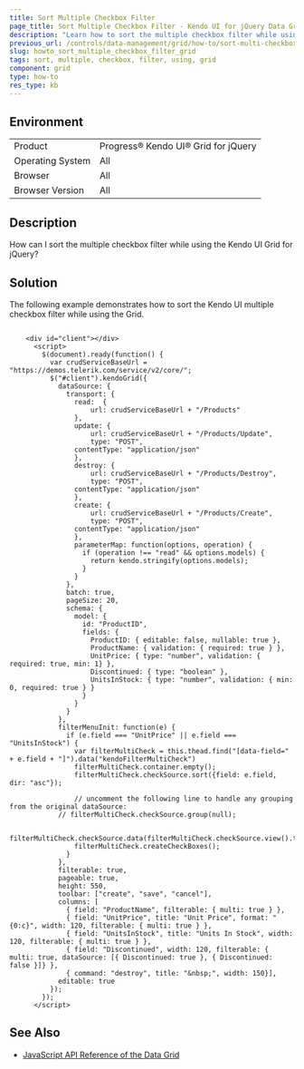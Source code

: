 ```yaml
---
title: Sort Multiple Checkbox Filter
page_title: Sort Multiple Checkbox Filter - Kendo UI for jQuery Data Grid
description: "Learn how to sort the multiple checkbox filter while using the Kendo UI Grid for jQuery."
previous_url: /controls/data-management/grid/how-to/sort-multi-checkbox-filter, /kendo-mvc/web/grid/how-to/sort-multi-checkbox-filter, /kendo-ui-mvc/controls/data-management/grid/how-to/sort-multi-checkbox-filter, /controls/data-management/grid/how-to/filtering/sort-multi-checkbox-filter
slug: howto_sort_multiple_checkbox_filter_grid
tags: sort, multiple, checkbox, filter, using, grid
component: grid
type: how-to
res_type: kb
---
```


## Environment

<table>
 <tr>
  <td>Product</td>
  <td>Progress® Kendo UI® Grid for jQuery</td> 
 </tr>
 <tr>
  <td>Operating System</td>
  <td>All</td>
 </tr>
 <tr>
  <td>Browser</td>
  <td>All</td>
 </tr>
 <tr>
  <td>Browser Version</td>
  <td>All</td>
 </tr>
</table>

## Description

How can I sort the multiple checkbox filter while using the Kendo UI Grid for jQuery?

## Solution

The following example demonstrates how to sort the Kendo UI multiple checkbox filter while using the Grid.

```dojo

	<div id="client"></div>
      <script>
        $(document).ready(function() {
          var crudServiceBaseUrl = "https://demos.telerik.com/service/v2/core/";
          $("#client").kendoGrid({
            dataSource: {
              transport: {
                read:  {
                    url: crudServiceBaseUrl + "/Products"
                },
                update: {
                    url: crudServiceBaseUrl + "/Products/Update",
                    type: "POST",
                contentType: "application/json"
                },
                destroy: {
                    url: crudServiceBaseUrl + "/Products/Destroy",
                    type: "POST",
                contentType: "application/json"
                },
                create: {
                    url: crudServiceBaseUrl + "/Products/Create",
                    type: "POST",
                contentType: "application/json"
                },
                parameterMap: function(options, operation) {
                  if (operation !== "read" && options.models) {
                    return kendo.stringify(options.models);
                  }
                }
              },
              batch: true,
              pageSize: 20,
              schema: {
                model: {
                  id: "ProductID",
                  fields: {
                    ProductID: { editable: false, nullable: true },
                    ProductName: { validation: { required: true } },
                    UnitPrice: { type: "number", validation: { required: true, min: 1} },
                    Discontinued: { type: "boolean" },
                    UnitsInStock: { type: "number", validation: { min: 0, required: true } }
                  }
                }
              }
            },
            filterMenuInit: function(e) {
              if (e.field === "UnitPrice" || e.field === "UnitsInStock") {
                var filterMultiCheck = this.thead.find("[data-field=" + e.field + "]").data("kendoFilterMultiCheck")
                filterMultiCheck.container.empty();
                filterMultiCheck.checkSource.sort({field: e.field, dir: "asc"});

                // uncomment the following line to handle any grouping from the original dataSource:
	        // filterMultiCheck.checkSource.group(null);

                filterMultiCheck.checkSource.data(filterMultiCheck.checkSource.view().toJSON());
                filterMultiCheck.createCheckBoxes();
              }
            },
            filterable: true,
            pageable: true,
            height: 550,
            toolbar: ["create", "save", "cancel"],
            columns: [
              { field: "ProductName", filterable: { multi: true } },
              { field: "UnitPrice", title: "Unit Price", format: "{0:c}", width: 120, filterable: { multi: true } },
              { field: "UnitsInStock", title: "Units In Stock", width: 120, filterable: { multi: true } },
              { field: "Discontinued", width: 120, filterable: { multi: true, dataSource: [{ Discontinued: true }, { Discontinued: false }]} },
              { command: "destroy", title: "&nbsp;", width: 150}],
            editable: true
          });
        });
      </script>
```

## See Also

* [JavaScript API Reference of the Data Grid](/api/javascript/ui/grid)
